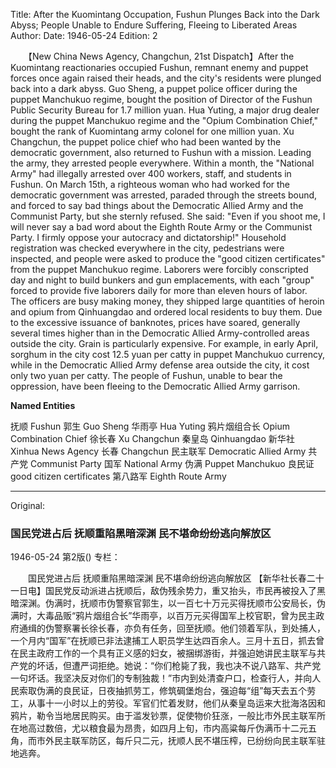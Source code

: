Title: After the Kuomintang Occupation, Fushun Plunges Back into the Dark Abyss; People Unable to Endure Suffering, Fleeing to Liberated Areas
Author:
Date: 1946-05-24
Edition: 2

　　【New China News Agency, Changchun, 21st Dispatch】After the Kuomintang reactionaries occupied Fushun, remnant enemy and puppet forces once again raised their heads, and the city's residents were plunged back into a dark abyss. Guo Sheng, a puppet police officer during the puppet Manchukuo regime, bought the position of Director of the Fushun Public Security Bureau for 1.7 million yuan. Hua Yuting, a major drug dealer during the puppet Manchukuo regime and the "Opium Combination Chief," bought the rank of Kuomintang army colonel for one million yuan. Xu Changchun, the puppet police chief who had been wanted by the democratic government, also returned to Fushun with a mission. Leading the army, they arrested people everywhere. Within a month, the "National Army" had illegally arrested over 400 workers, staff, and students in Fushun. On March 15th, a righteous woman who had worked for the democratic government was arrested, paraded through the streets bound, and forced to say bad things about the Democratic Allied Army and the Communist Party, but she sternly refused. She said: "Even if you shoot me, I will never say a bad word about the Eighth Route Army or the Communist Party. I firmly oppose your autocracy and dictatorship!" Household registration was checked everywhere in the city, pedestrians were inspected, and people were asked to produce the "good citizen certificates" from the puppet Manchukuo regime. Laborers were forcibly conscripted day and night to build bunkers and gun emplacements, with each "group" forced to provide five laborers daily for more than eleven hours of labor. The officers are busy making money, they shipped large quantities of heroin and opium from Qinhuangdao and ordered local residents to buy them. Due to the excessive issuance of banknotes, prices have soared, generally several times higher than in the Democratic Allied Army-controlled areas outside the city. Grain is particularly expensive. For example, in early April, sorghum in the city cost 12.5 yuan per catty in puppet Manchukuo currency, while in the Democratic Allied Army defense area outside the city, it cost only two yuan per catty. The people of Fushun, unable to bear the oppression, have been fleeing to the Democratic Allied Army garrison.



**Named Entities**


抚顺	Fushun
郭生	Guo Sheng
华雨亭	Hua Yuting
鸦片烟组合长  Opium Combination Chief
徐长春  Xu Changchun
秦皇岛  Qinhuangdao
新华社  Xinhua News Agency
长春	Changchun
民主联军  Democratic Allied Army
共产党   Communist Party
国军  National Army
伪满  Puppet Manchukuo
良民证  good citizen certificates
第八路军  Eighth Route Army



<hr /> 

Original: 


### 国民党进占后  抚顺重陷黑暗深渊  民不堪命纷纷逃向解放区

1946-05-24
第2版()
专栏：

　　国民党进占后
    抚顺重陷黑暗深渊
    民不堪命纷纷逃向解放区
    【新华社长春二十一日电】国民党反动派进占抚顺后，敌伪残余势力，重又抬头，市民再被投入了黑暗深渊。伪满时，抚顺市伪警察官郭生，以一百七十万元买得抚顺市公安局长，伪满时，大毒品贩“鸦片烟组合长”华雨亭，以百万元买得国军上校官职，曾为民主政府通缉的伪警察署长徐长春，亦负有任务，回至抚顺。他们领着军队，到处捕人，一个月内“国军”在抚顺已非法逮捕工人职员学生达四百余人。三月十五日，抓去曾在民主政府工作的一个具有正义感的妇女，被捆绑游街，并强迫她讲民主联军与共产党的坏话，但遭严词拒绝。她说：“你们枪毙了我，我也决不说八路军、共产党一句坏话。我坚决反对你们的专制独裁！”市内到处清查户口，检查行人，并向人民索取伪满的良民证，日夜抽抓劳工，修筑碉堡炮台，强迫每“组”每天去五个劳工，从事十一小时以上的劳役。军官们忙着发财，他们从秦皇岛运来大批海洛因和鸦片，勒令当地居民购买。由于滥发钞票，促使物价狂涨，一般比市外民主联军所在地高过数倍，尤以粮食最为昂贵，如四月上旬，市内高粱每斤伪满币十二元五角，而市外民主联军防区，每斤只二元，抚顺人民不堪压榨，已纷纷向民主联军驻地逃奔。
